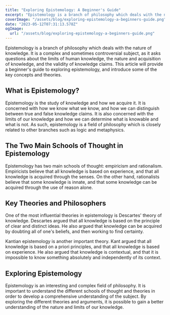 ```yaml
---
title: "Exploring Epistemology: A Beginner's Guide"
excerpt: "Epistemology is a branch of philosophy which deals with the nature of knowledge. It is a complex and sometimes controversial subject, as it asks questions about the limits of human knowledge, the nature and acquisition of knowledge, and the validity of knowledge claims."
coverImage: "/assets/blog/exploring-epistemology-a-beginners-guide.png"
date: "2023-05-12T07:31:13.578Z"
ogImage:
  url: "/assets/blog/exploring-epistemology-a-beginners-guide.png"
---
```


Epistemology is a branch of philosophy which deals with the nature of knowledge. It is a complex and sometimes controversial subject, as it asks questions about the limits of human knowledge, the nature and acquisition of knowledge, and the validity of knowledge claims. This article will provide a beginner's guide to exploring epistemology, and introduce some of the key concepts and theories. 

## What is Epistemology?

Epistemology is the study of knowledge and how we acquire it. It is concerned with how we know what we know, and how we can distinguish between true and false knowledge claims. It is also concerned with the limits of our knowledge and how we can determine what is knowable and what is not. As such, epistemology is a field of philosophy which is closely related to other branches such as logic and metaphysics. 

## The Two Main Schools of Thought in Epistemology

Epistemology has two main schools of thought: empiricism and rationalism. Empiricists believe that all knowledge is based on experience, and that all knowledge is acquired through the senses. On the other hand, rationalists believe that some knowledge is innate, and that some knowledge can be acquired through the use of reason alone. 

## Key Theories and Philosophers

One of the most influential theories in epistemology is Descartes' theory of knowledge. Descartes argued that all knowledge is based on the principle of clear and distinct ideas. He also argued that knowledge can be acquired by doubting all of one's beliefs, and then working to find certainty. 

Kantian epistemology is another important theory. Kant argued that all knowledge is based on a priori principles, and that all knowledge is based on experience. He also argued that knowledge is contextual, and that it is impossible to know something absolutely and independently of its context. 

## Exploring Epistemology

Epistemology is an interesting and complex field of philosophy. It is important to understand the different schools of thought and theories in order to develop a comprehensive understanding of the subject. By exploring the different theories and arguments, it is possible to gain a better understanding of the nature and limits of our knowledge.
